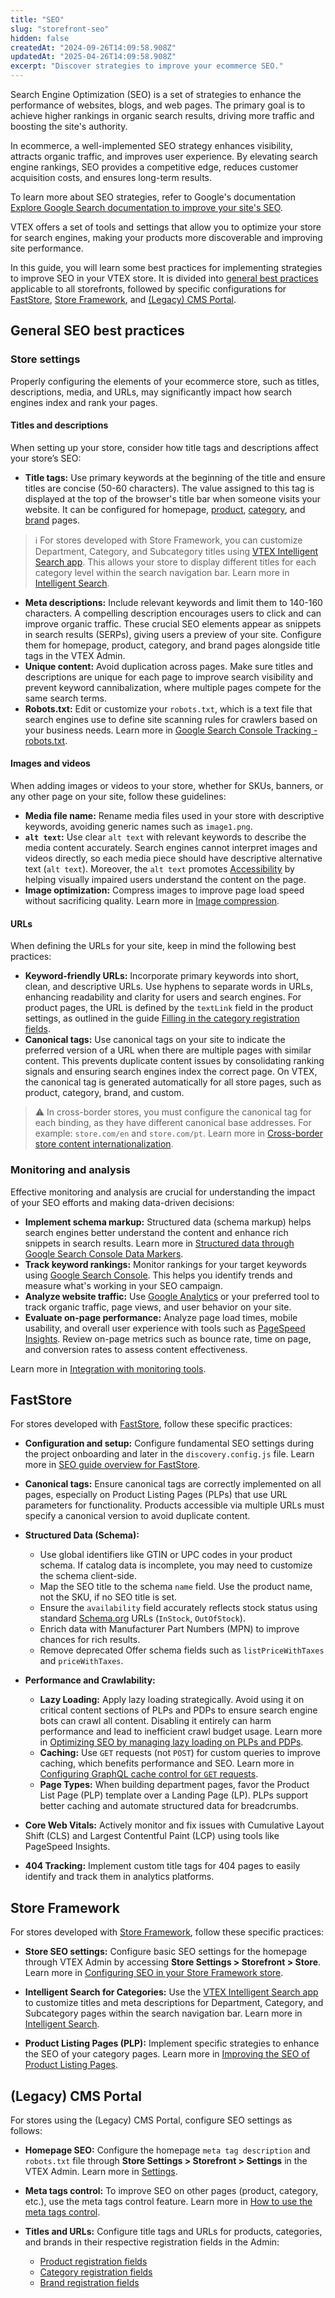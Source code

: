 ```yaml
---
title: "SEO"
slug: "storefront-seo"
hidden: false
createdAt: "2024-09-26T14:09:58.908Z"
updatedAt: "2025-04-26T14:09:58.908Z"
excerpt: "Discover strategies to improve your ecommerce SEO."
---
```


Search Engine Optimization (SEO) is a set of strategies to enhance the performance of websites, blogs, and web pages. The primary goal is to achieve higher rankings in organic search results, driving more traffic and boosting the site's authority.

In ecommerce, a well-implemented SEO strategy enhances visibility, attracts organic traffic, and improves user experience. By elevating search engine rankings, SEO provides a competitive edge, reduces customer acquisition costs, and ensures long-term results.

To learn more about SEO strategies, refer to Google's documentation [Explore Google Search documentation to improve your site's SEO](https://developers.google.com/search/docs).

VTEX offers a set of tools and settings that allow you to optimize your store for search engines, making your products more discoverable and improving site performance.

In this guide, you will learn some best practices for implementing strategies to improve SEO in your VTEX store. It is divided into [general best practices](#general-seo-best-practices) applicable to all storefronts, followed by specific configurations for [FastStore](#faststore), [Store Framework](#store-framework), and [(Legacy) CMS Portal](#legacy-cms-portal).

## General SEO best practices

### Store settings

Properly configuring the elements of your ecommerce store, such as titles, descriptions, media, and URLs, may significantly impact how search engines index and rank your pages.

#### Titles and descriptions

When setting up your store, consider how title tags and descriptions affect your store’s SEO:

- **Title tags:** Use primary keywords at the beginning of the title and ensure titles are concise (50-60 characters). The value assigned to this tag is displayed at the top of the browser's title bar when someone visits your website. It can be configured for homepage, [product](https://help.vtex.com/en/tutorial/product-registration-fields--4dYXWIK3zyS8IceKkQseke), [category](https://help.vtex.com/en/tutorial/category-registration-fields--5Z7RrvW41yumyQCmk2iqoG), and [brand](https://help.vtex.com/en/tutorial/brand-registration-fields--37Ky7lTbEkiWIAYA80EMyI) pages.

> ℹ️ For stores developed with Store Framework, you can customize Department, Category, and Subcategory titles using [VTEX Intelligent Search app](https://developers.vtex.com/docs/apps/vtex.search@1.0.8). This allows your store to display different titles for each category level within the search navigation bar. Learn more in [Intelligent Search](https://help.vtex.com/tracks/vtex-intelligent-search).

- **Meta descriptions:** Include relevant keywords and limit them to 140-160 characters. A compelling description encourages users to click and can improve organic traffic. These crucial SEO elements appear as snippets in search results (SERPs), giving users a preview of your site. Configure them for homepage, product, category, and brand pages alongside title tags in the VTEX Admin.
- **Unique content:** Avoid duplication across pages. Make sure titles and descriptions are unique for each page to improve search visibility and prevent keyword cannibalization, where multiple pages compete for the same search terms.
- **Robots.txt:** Edit or customize your `robots.txt`, which is a text file that search engines use to define site scanning rules for crawlers based on your business needs. Learn more in [Google Search Console Tracking - robots.txt](https://help.vtex.com/en/tutorial/google-search-console-tracking-robots-txt--tutorials_574).

#### Images and videos

When adding images or videos to your store, whether for SKUs, banners, or any other page on your site, follow these guidelines:

- **Media file name:** Rename media files used in your store with descriptive keywords, avoiding generic names such as `image1.png`.
- **`alt text`:** Use clear `alt text` with relevant keywords to describe the media content accurately. Search engines cannot interpret images and videos directly, so each media piece should have descriptive alternative text (`alt text`). Moreover, the `alt text` promotes [Accessibility](https://developers.vtex.com/docs/guides/storefront-accessibility) by helping visually impaired users understand the content on the page.
- **Image optimization:** Compress images to improve page load speed without sacrificing quality. Learn more in [Image compression](https://help.vtex.com/tutorial/image-compression--4klbgpsPksq44KcwqKeye8).

#### URLs

When defining the URLs for your site, keep in mind the following best practices:

- **Keyword-friendly URLs:** Incorporate primary keywords into short, clean, and descriptive URLs. Use hyphens to separate words in URLs, enhancing readability and clarity for users and search engines. For product pages, the URL is defined by the `textLink` field in the product settings, as outlined in the guide [Filling in the category registration fields](https://help.vtex.com/en/tutorial/category-registration-fields--5Z7RrvW41yumyQCmk2iqoG).
- **Canonical tags:** Use canonical tags on your site to indicate the preferred version of a URL when there are multiple pages with similar content. This prevents duplicate content issues by consolidating ranking signals and ensuring search engines index the correct page. On VTEX, the canonical tag is generated automatically for all store pages, such as product, category, brand, and custom.

> ⚠ In cross-border stores, you must configure the canonical tag for each binding, as they have different canonical base addresses. For example: `store.com/en` and `store.com/pt`. Learn more in [Cross-border store content internationalization](https://developers.vtex.com/docs/guides/cross-border-custom-urls-1).

### Monitoring and analysis

Effective monitoring and analysis are crucial for understanding the impact of your SEO efforts and making data-driven decisions:

- **Implement schema markup:** Structured data (schema markup) helps search engines better understand the content and enhance rich snippets in search results. Learn more in [Structured data through Google Search Console Data Markers](https://help.vtex.com/en/tutorial/structured-data-through-google-search-console-data-markers--tutorials_560).
- **Track keyword rankings:** Monitor rankings for your target keywords using [Google Search Console](https://search.google.com/search-console/about). This helps you identify trends and measure what's working in your SEO campaign.
- **Analyze website traffic:** Use [Google Analytics](https://analytics.google.com/) or your preferred tool to track organic traffic, page views, and user behavior on your site.
- **Evaluate on-page performance:** Analyze page load times, mobile usability, and overall user experience with tools such as [PageSpeed Insights](https://pagespeed.web.dev/). Review on-page metrics such as bounce rate, time on page, and conversion rates to assess content effectiveness.

Learn more in [Integration with monitoring tools](https://help.vtex.com/subcategory/tracking-integration--1luKrYptdi8WoMYckakUaM).

## FastStore

For stores developed with [FastStore](https://developers.vtex.com/docs/guides/faststore), follow these specific practices:

- **Configuration and setup:** Configure fundamental SEO settings during the project onboarding and later in the `discovery.config.js` file. Learn more in [SEO guide overview for FastStore](https://developers.vtex.com/docs/guides/faststore/seo-overview).

- **Canonical tags:** Ensure canonical tags are correctly implemented on all pages, especially on Product Listing Pages (PLPs) that use URL parameters for functionality. Products accessible via multiple URLs must specify a canonical version to avoid duplicate content.

- **Structured Data (Schema):**
  - Use global identifiers like GTIN or UPC codes in your product schema. If catalog data is incomplete, you may need to customize the schema client-side.
  - Map the SEO title to the schema `name` field. Use the product name, not the SKU, if no SEO title is set.
  - Ensure the `availability` field accurately reflects stock status using standard [Schema.org](https://schema.org/) URLs (`InStock`, `OutOfStock`).
  - Enrich data with Manufacturer Part Numbers (MPN) to improve chances for rich results.
  - Remove deprecated Offer schema fields such as `listPriceWithTaxes` and `priceWithTaxes`.

- **Performance and Crawlability:**
  - **Lazy Loading:** Apply lazy loading strategically. Avoid using it on critical content sections of PLPs and PDPs to ensure search engine bots can crawl all content. Disabling it entirely can harm performance and lead to inefficient crawl budget usage. Learn more in [Optimizing SEO by managing lazy loading on PLPs and PDPs](https://developers.vtex.com/docs/guides/faststore/seo-optimizing-seo-by-managing-lazy-loading-on-plp-and-pdp).
  - **Caching:** Use `GET` requests (not `POST`) for custom queries to improve caching, which benefits performance and SEO. Learn more in [Configuring GraphQL cache control for `GET` requests](https://developers.vtex.com/docs/guides/faststore/faststore-api-configuring-graphql-cache-control).
  - **Page Types:** When building department pages, favor the Product List Page (PLP) template over a Landing Page (LP). PLPs support better caching and automate structured data for breadcrumbs.

- **Core Web Vitals:** Actively monitor and fix issues with Cumulative Layout Shift (CLS) and Largest Contentful Paint (LCP) using tools like PageSpeed Insights.

- **404 Tracking:** Implement custom title tags for 404 pages to easily identify and track them in analytics platforms.

## Store Framework

For stores developed with [Store Framework](https://developers.vtex.com/docs/guides/store-framework), follow these specific practices:

- **Store SEO settings:** Configure basic SEO settings for the homepage through VTEX Admin by accessing **Store Settings > Storefront > Store**. Learn more in [Configuring SEO in your Store Framework store](https://help.vtex.com/en/tutorial/configuring-seo-in-your-store--1sKskEsjUSvgHyqM8oknVR).

- **Intelligent Search for Categories:** Use the [VTEX Intelligent Search app](https://developers.vtex.com/docs/apps/vtex.search@1.0.8) to customize titles and meta descriptions for Department, Category, and Subcategory pages within the search navigation bar. Learn more in [Intelligent Search](https://help.vtex.com/tracks/vtex-intelligent-search).

- **Product Listing Pages (PLP):** Implement specific strategies to enhance the SEO of your category pages. Learn more in [Improving the SEO of Product Listing Pages](https://help.vtex.com/en/tutorial/improving-the-seo-of-product-listing-pages--UrQtlKAMuSaLBP5wG9ftG).

## (Legacy) CMS Portal

For stores using the (Legacy) CMS Portal, configure SEO settings as follows:

- **Homepage SEO:** Configure the homepage `meta tag description` and `robots.txt` file through **Store Settings > Storefront > Settings** in the VTEX Admin. Learn more in [Settings](https://help.vtex.com/en/tracks/cms--2YcpgIljVaLVQYMzxQbc3z/1oN446gRGcR2s70RvBCAmj#settings).

- **Meta tags control:** To improve SEO on other pages (product, category, etc.), use the meta tags control feature. Learn more in [How to use the meta tags control](https://help.vtex.com/en/tutorial/how-to-use-the-meta-tags-control--2OPiSPubgcEqIikAWsCouk).

- **Titles and URLs:** Configure title tags and URLs for products, categories, and brands in their respective registration fields in the Admin:
  - [Product registration fields](https://help.vtex.com/en/tutorial/product-registration-fields--4dYXWIK3zyS8IceKkQseke)
  - [Category registration fields](https://help.vtex.com/en/tutorial/category-registration-fields--5Z7RrvW41yumyQCmk2iqoG)
  - [Brand registration fields](https://help.vtex.com/en/tutorial/brand-registration-fields--37Ky7lTbEkiWIAYA80EMyI)
